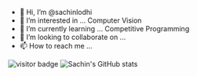 - 👋 Hi, I’m @sachinlodhi
- 👀 I’m interested in ... Computer Vision
- 🌱 I’m currently learning ... Competitive Programming
- 💞️ I’m looking to collaborate on ... 
- 📫 How to reach me ...

<!---
sachinlodhi/sachinlodhi is a ✨ special ✨ repository because its `README.md` (this file) appears on your GitHub profile.
You can click the Preview link to take a look at your changes.
--->
![visitor badge](https://visitor-badge.glitch.me/badge?page_id=sachinlodhi.visitor-badge&left_color=red&right_color=blue) 
![Sachin's GitHub stats](https://github-readme-stats.vercel.app/api?username=sachinlodhi&show_icons=true&theme=radical)
